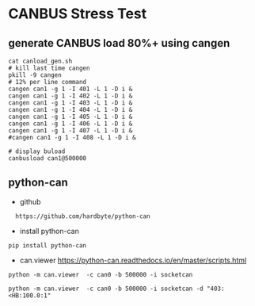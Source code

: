 # CANBUS Stress Test

## generate CANBUS load 80%+ using cangen

```
cat canload_gen.sh 
# kill last time cangen
pkill -9 cangen
# 12% per line command
cangen can1 -g 1 -I 401 -L 1 -D i &
cangen can1 -g 1 -I 402 -L 1 -D i &
cangen can1 -g 1 -I 403 -L 1 -D i &
cangen can1 -g 1 -I 404 -L 1 -D i &
cangen can1 -g 1 -I 405 -L 1 -D i &
cangen can1 -g 1 -I 406 -L 1 -D i &
cangen can1 -g 1 -I 407 -L 1 -D i &
#cangen can1 -g 1 -I 408 -L 1 -D i &

# display buload
canbusload can1@500000
```

## python-can 

- github 
```
  https://github.com/hardbyte/python-can
```
- install python-can
```
pip install python-can
```
- can.viewer https://python-can.readthedocs.io/en/master/scripts.html
```
python -m can.viewer  -c can0 -b 500000 -i socketcan

python -m can.viewer  -c can0 -b 500000 -i socketcan -d "403:<HB:100.0:1"

```

